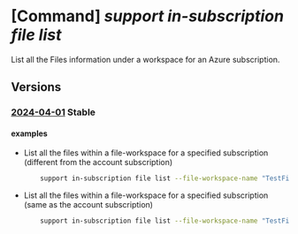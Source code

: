 # [Command] _support in-subscription file list_

List all the Files information under a workspace for an Azure subscription.

## Versions

### [2024-04-01](/Resources/mgmt-plane/L3N1YnNjcmlwdGlvbnMve30vcHJvdmlkZXJzL21pY3Jvc29mdC5zdXBwb3J0L2ZpbGV3b3Jrc3BhY2VzL3t9L2ZpbGVz/2024-04-01.xml) **Stable**

<!-- mgmt-plane /subscriptions/{}/providers/microsoft.support/fileworkspaces/{}/files 2024-04-01 -->

#### examples

- List all the files within a file-workspace for a specified subscription (different from the account subscription)
    ```bash
        support in-subscription file list --file-workspace-name "TestFileWorkspaceName" --subscription "TestSubscription"
    ```

- List all the files within a file-workspace for a specified subscription (same as the account subscription)
    ```bash
        support in-subscription file list --file-workspace-name "TestFileWorkspaceName"
    ```
